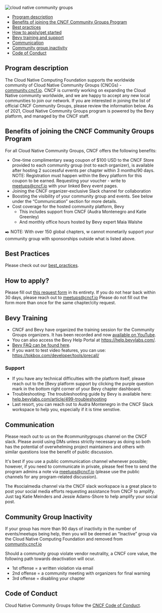 ![cloud native community groups](https://github.com/cncf/communitygroups/blob/main/2023%20CNCG%20Logo.jpeg)

* [Program description](#program-description)
* [Benefits of joining the CNCF Community Groups Program](#benefits-of-joining-the-cncf-community-groups-program)
* [Best practices](#best-practices)
* [How to apply/get started](#how-to-apply)
* [Bevy training and support](#bevy-training)
* [Communication](#communication)
* [Community group inactivity](#community-group-inactivity)
* [Code of Conduct](#code-of-conduct)

## Program description

The Cloud Native Computing Foundation supports the worldwide community of Cloud Native Community Groups (CNCGs) - [community.cncf.io](https://community.cncf.io).
CNCF is currently working on expanding the Cloud Native community worldwide, and we are happy to accept any new local communities to join our network.
If you are interested in joining the list of official CNCF Community Groups, please review the information below.
As of 2021, Cloud Native Community Groups program is powered by the Bevy platform, and managed by the CNCF staff.

## Benefits of joining the CNCF Community Groups Program

For all Cloud Native Community Groups, CNCF offers the following benefits:
- One-time complimentary swag coupon of $100 USD to the CNCF Store provided to each community group (not to each organizer), is available after hosting 2 successful events per chapter within 3 months/90 days. NOTE: Registration must happen within the Bevy platform for this coupon to be earned. Requesting your voucher - write to meetups@cncf.io with your linked Bevy event pages.
- Joining the CNCF organizer-exclusive Slack channel for collaboration
- Boosting the visibility of your community group and events. See below under the “Communication” section for more details.
- Cost coverage for the hosted community platform, Bevy
  - This includes support from CNCF (Audra Montenegro and Katie Greenley)
  - And monthly office hours hosted by Bevy expert Maia Walshe

✒️ NOTE: With over 150 global chapters, w cannot monetarily support your community group with sponsorships outside what is listed above.

## Best Practices

Please check out our [best_practices](./best_practices.md).

## How to apply?

Please fill out [this request form](https://docs.google.com/forms/d/e/1FAIpQLScknQNnuhm-BLF4TQ5_wNXhtg18Sg7CWXkvwLhEpbCnyWr9gA/viewform) in its entirety. If you do not hear back within 30 days, please reach out to meetups@cncf.io Please do not fill out the form more than once for the same chapter/city request.


## Bevy Training

* CNCF and Bevy have organized the training session for the Community Groups organizers. It has been recorded and now [available on YouTube](https://www.youtube.com/watch?v=_rBdomoYlmc).
* You can also access the Bevy Help Portal at <https://help.bevylabs.com/>.
* [Bevy FAQ can be found here](https://github.com/cncf/communitygroups/blob/main/FAQ.md).
* If you want to test video features, you can use: https://tokbox.com/developer/tools/precall/

### Support

- If you have any technical difficulties with the platform itself, please reach out to the [Bevy platform support by clicking the purple question mark in the bottom right corner of your Bevy chapter dashboard.
- Troubleshooting: The troubleshooting guide by Bevy is available here: [help.bevylabs.com/article/499-troubleshooting](https://help.bevylabs.com/article/499-troubleshooting)
- Last resort, you can reach out to Audra Montenegro in the CNCF Slack workspace to help you, especially if it is time senstive.

## Communication

Please reach out to us on the #communitygroups channel on the CNCF slack. Please avoid using DMs unless strictly necessary as doing so both has the potential of overwhelming project maintainers and others with similar questions lose the benefit of public discussion.

It's best if you use a public communication channel whenever possible; however, if you need to communicate in private, please feel free to send the program admins a note via meetups@cncf.io (please use the public channels for any program-related discussion).

The #socialmedia channel via the CNCF slack workspace is a great place to post your social media efforts requesting assistance from CNCF to amplify. Just tag Katie Meinders and Jessie Adams-Shore to help amplify your social post.


## Community Group Inactivity

If your group has more than 90 days of inactivity in the number of events/meetups being help, then you will be deemed an “Inactive” group via the Cloud Native Computing Foundation and removed from [community.cncf.io](https://community.cncf.io/)

Should a community group violate vendor neutrality, a CNCF core value, the following path towards deactivation will ocur.
* 1st offense = a written violation via email
* 2nd offense = a community meeting with organizers for final warning
* 3rd offense = disabling your chapter

## Code of Conduct

Cloud Native Community Groups follow the [CNCF Code of Conduct](https://github.com/cncf/foundation/blob/master/code-of-conduct.md).
